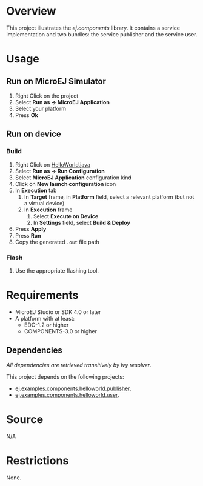 # Overview
This project illustrates the _ej.components_ library.
It contains a service implementation and two bundles: the service publisher and the service user.

# Usage
## Run on MicroEJ Simulator
1. Right Click on the project
2. Select **Run as -> MicroEJ Application**
3. Select your platform 
4. Press **Ok**

## Run on device
### Build
1. Right Click on [HelloWorld.java](src/main/java/ej/examples/components/helloworld/HelloWorld.java)
2. Select **Run as -> Run Configuration** 
3. Select **MicroEJ Application** configuration kind
4. Click on **New launch configuration** icon
5. In **Execution** tab
	1. In **Target** frame, in **Platform** field, select a relevant platform (but not a virtual device)
	2. In **Execution** frame
		1. Select **Execute on Device**
		2. In **Settings** field, select **Build & Deploy**
6. Press **Apply**
7. Press **Run**
8. Copy the generated `.out` file path

### Flash
1. Use the appropriate flashing tool.

# Requirements
* MicroEJ Studio or SDK 4.0 or later
* A platform with at least:
	* EDC-1.2 or higher
	* COMPONENTS-3.0 or higher

## Dependencies
_All dependencies are retrieved transitively by Ivy resolver_.

This project depends on the following projects:
 * [ej.examples.components.helloworld.publisher](ej.examples.components.helloworld.publisher/).
 * [ej.examples.components.helloworld.user](ej.examples.components.helloworld.user/).
 
# Source
N/A

# Restrictions
None.
